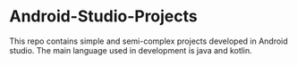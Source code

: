 # Android-Studio-Projects
This repo contains simple and semi-complex projects developed in Android studio. The main language used in development is java and kotlin.
